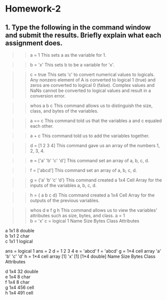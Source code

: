# Homework-2
## 1. Type the following in the command window and submit the results. Briefly explain what each assignment does.

>> a = 1                  This sets a as the variable for 1.

>> b = 'x'                This sets b to be a variable for 'x'.

>> c = true               This sets 'c' to convert numerical values to logicals. Any nonzero element of A is converted to logical 1 (true) and zeros are converted to logical 0 (false). Complex values and NaNs cannot be converted to logical values and result in a conversion error.

>> whos a b c             This command allows us to distinguish the size, class, and bytes of the variables.

>> a == c                 This command told us that the variables a and c equaled each other.

>> a + c                  This command told us to add the variables together.

>> d = [1 2 3 4]          This command gave us an array of the numbers 1, 2, 3, 4.

>> e = ['a' 'b' 'c' 'd']  This command set an array of a, b, c, d.

>> f = ['abcd']           This command set an array of a, b, c, d.

>> g = {‘a’ ‘b’ ‘c’ ‘d’}  This command created a 1x4 Cell Array for the inputs of the variables a, b, c, d.

>> h = { a b c d}         This command created a 1x4 Cell Array for the outputs of the previous variables.

>> whos d e f g h         This command allows us to view the variables' attributes such as size, bytes, and class. 
a =
     1                    
b =
    'x'
c =
  logical
   1
  Name      Size            Bytes  Class      Attributes

  a         1x1                 8  double               
  b         1x1                 2  char                 
  c         1x1                 1  logical              

ans =
  logical
   1
ans =
     2
d =
     1     2     3     4
e =
    'abcd'
f =
    'abcd'
g =
  1×4 cell array
    'a'    'b'    'c'    'd'
h =
  1×4 cell array
    [1]    'x'    [1]    [1×4 double]
  Name      Size            Bytes  Class     Attributes

  d         1x4                32  double              
  e         1x4                 8  char                
  f         1x4                 8  char                
  g         1x4               456  cell                
  h         1x4               491  cell                

>> 
